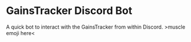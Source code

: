 # GainsTracker Discord Bot

A quick bot to interact with the GainsTracker from within Discord. >muscle emoji here< 
